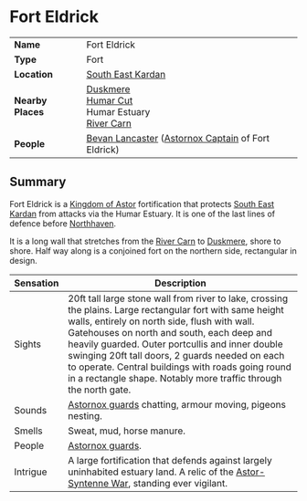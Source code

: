 # Fort Eldrick

|||
| --- | --- |
| **Name** | Fort Eldrick | place.4
| **Type** | Fort |
| **Location** | [South East Kardan](../regions/south-east-kardan.md) |
| **Nearby Places** | [Duskmere](../rivers-lakes/duskmere.md)<br>[Humar Cut](../roads/humar-cut.md)<br>Humar Estuary<br>[River Carn](../rivers-lakes/river-carn.md) |
| **People** | [Bevan Lancaster](../../characters/bevan-lancaster.md) ([Astornox Captain](../../organisations/government/astornox/ranks/astornox-captain.md) of Fort Eldrick) |

## Summary

Fort Eldrick is a [Kingdom of Astor](../../civilisations/kingdom-of-astor/kingdom-of-astor.md) fortification that protects [South East Kardan](../regions/south-east-kardan.md) from attacks via the Humar Estuary. It is one of the last lines of defence before [Northhaven](../cities/northhaven.md).

It is a long wall that stretches from the [River Carn](../rivers-lakes/river-carn.md) to [Duskmere](../rivers-lakes/duskmere.md), shore to shore. Half way along is a conjoined fort on the northern side, rectangular in design.

| Sensation | Description |
| ---- | --- |
| Sights | 20ft tall large stone wall from river to lake, crossing the plains. Large rectangular fort with same height walls, entirely on north side, flush with wall. Gatehouses on north and south, each deep and heavily guarded. Outer portcullis and inner double swinging 20ft tall doors, 2 guards needed on each to operate. Central buildings with roads going round in a rectangle shape. Notably more traffic through the north gate. |
| Sounds | [Astornox guards](../../organisations/government/astornox/ranks/astornox-guard.md) chatting, armour moving, pigeons nesting. |
| Smells | Sweat, mud, horse manure. |
| People | [Astornox guards](../../organisations/government/astornox/ranks/astornox-guard.md). |
| Intrigue | A large fortification that defends against largely uninhabited estuary land. A relic of the [Astor-Syntenne War](../../history/events/astor-syntenne-war.md), standing ever vigilant. |
